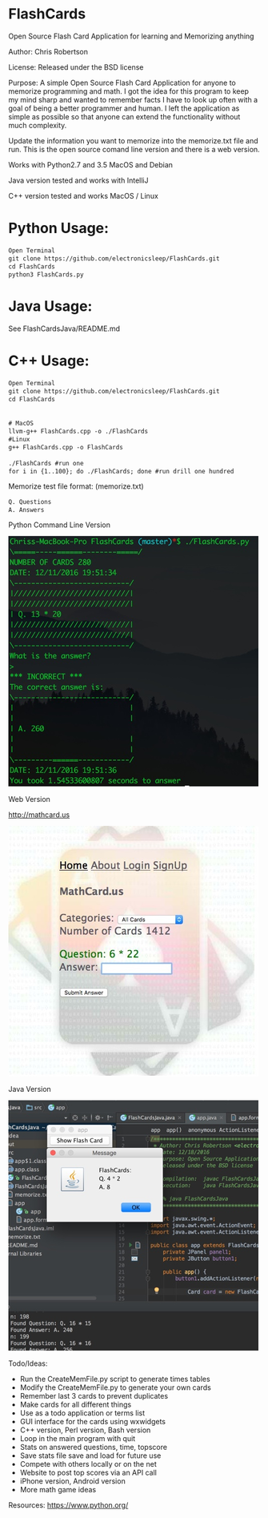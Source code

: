 FlashCards
==========

Open Source Flash Card Application for learning and Memorizing anything

Author: Chris Robertson

License: Released under the BSD license

Purpose: A simple Open Source Flash Card Application for anyone to memorize programming and math. 
I got the idea for this program to keep my mind sharp and wanted to remember facts I have to look 
up often with a goal of being a better programmer and human. I left the application as simple as 
possible so that anyone can extend the functionality without much complexity. 

Update the information you want to memorize into the memorize.txt file and run. This is the open source comand line version and there is a web version. 

Works with Python2.7 and 3.5 MacOS and Debian

Java version tested and works with IntelliJ

C++ version tested and works MacOS / Linux

# Python Usage:
```
Open Terminal
git clone https://github.com/electronicsleep/FlashCards.git
cd FlashCards
python3 FlashCards.py
```

# Java Usage:
See FlashCardsJava/README.md


# C++ Usage:
```
Open Terminal
git clone https://github.com/electronicsleep/FlashCards.git
cd FlashCards


# MacOS
llvm-g++ FlashCards.cpp -o ./FlashCards
#Linux
g++ FlashCards.cpp -o FlashCards

./FlashCards #run one
for i in {1..100}; do ./FlashCards; done #run drill one hundred
```

Memorize test file format: (memorize.txt)
```
Q. Questions
A. Answers
```

Python Command Line Version

![Screenshot CLI](screenshot-cli.jpg?raw=true "ScreenShot CLI")

Web Version

http://mathcard.us

![Screenshot Web](screenshot-web.jpg?raw=true "ScreenShot Web")

Java Version

![Screenshot Java](screenshot-java.jpg?raw=true "ScreenShot Java")


Todo/Ideas:
* Run the CreateMemFile.py script to generate times tables
* Modify the CreateMemFile.py to generate your own cards
* Remember last 3 cards to prevent duplicates
* Make cards for all different things
* Use as a todo application or terms list
* GUI interface for the cards using wxwidgets
* C++ version, Perl version, Bash version
* Loop in the main program with quit
* Stats on answered questions, time, topscore
* Save stats file save and load for future use
* Compete with others locally or on the net
* Website to post top scores via an API call
* iPhone version, Android version
* More math game ideas

Resources:
https://www.python.org/
